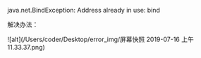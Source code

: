 java.net.BindException: Address already in use: bind

解决办法：

![alt](/Users/coder/Desktop/error_img/屏幕快照 2019-07-16 上午11.33.37.png)



